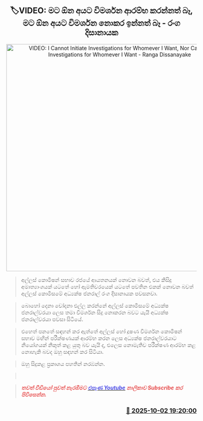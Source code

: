 <p align='center'><b><h2 align='center' title='VIDEO: I Cannot Initiate Investigations for Whomever I Want, Nor Can I Stop Investigations for Whomever I Want - Ranga Dissanayake'>🏷VIDEO: මට ඕන අයට විමර්ශන ආරම්භ කරන්නත් බෑ, මට ඕන අයට විමර්ශන නොකර ඉන්නත් බෑ - රංග දිසානායක</h2></b></p>
<p align='center'><img src='https://helakuru.sgp1.cdn.digitaloceanspaces.com/esana/images/lib/ranga-video-bn.jpg' width='600' alt='VIDEO: I Cannot Initiate Investigations for Whomever I Want, Nor Can I Stop Investigations for Whomever I Want - Ranga Dissanayake'></p>

> අල්ලස් කොමිෂන් සභාව රජයේ ආයතනයක් නොවන බවත්, එය කිසිදු අමාත්‍යාංශයක් යටතේ හෝ ඇමතිවරයෙක් යටතේ පවතින එකක් නොවන බවත් අල්ලස් කොමිසමේ අධ්‍යක්ෂ ජනරාල් රංග දිසානායක පවසනවා.

> බොහෝ දෙ‍නා චෝදනා එල්ල කරන්නේ අල්ලස් කොමිසමේ අධ්‍යක්ෂ ජනරාල්වරයා ලෙස තමා විමර්ශන සිදු නොකරන බවට යැයි අධ්‍යක්ෂ ජනරාල්වරයා පවසා සිටියේ.

> එහෙත් පනතේ සඳහන් කර ඇත්තේ අල්ලස් හෝ දූෂණ විමර්ශන කොමිෂන් සභාව මඟින් පරීක්ෂණයක් ආරම්භ කරන ලෙස අධ්‍යක්ෂ ජනරාල්වරයාට නියෝගයක් නිකුත් කළ යුතු බව යැයි ද, එලෙස නොමැතිව පරීක්ෂණ ආරම්භ කළ නොහැකි බවද ඔහු සඳහන් කර සිටියා.

> ඔහු සිදුකළ ප්‍රකාශය පහතින් නරඹන්න. 

>  

> <span style='color:#e64d4d'><em><strong>තවත් වීඩියෝ පුවත් නැරඹීමට </strong></em></span><a href='https://youtube.com/@esanamedia?si=UZCWEZmqFcpzlvdV'><span style='color:#4d4de6'><em><strong>එසැණ Youtube</strong></em></span></a><span style='color:#e64d4d'><em><strong> නාලිකාව Subscribe කර පිවිසෙන්න.</strong></em></span>



<h3 align='right'><a href='https://www.helakuru.lk/esana/p/114178/'>📅 2025-10-02 19:20:00</a></h3>
